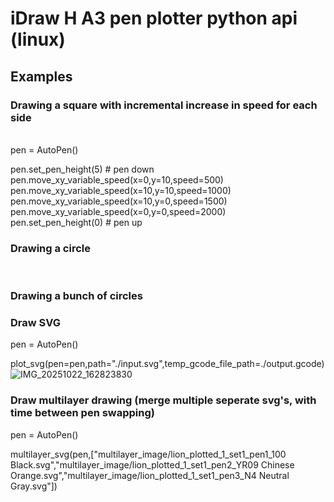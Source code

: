 <h1> iDraw H A3 pen plotter python api (linux) </h1>

<h2>Examples </h2>
<h3> Drawing a square with incremental increase in speed for each side </h3> </br>
pen = AutoPen() </br>

pen.set_pen_height(5) # pen down</br>
pen.move_xy_variable_speed(x=0,y=10,speed=500) </br>
pen.move_xy_variable_speed(x=10,y=10,speed=1000) </br>
pen.move_xy_variable_speed(x=10,y=0,speed=1500) </br>
pen.move_xy_variable_speed(x=0,y=0,speed=2000) </br>
pen.set_pen_height(0) # pen up </br>

<h3> Drawing a circle </h3> </br>


<h3>Drawing a bunch of circles </h3>


<h3>Draw SVG </h3>
pen = AutoPen() </br>

plot_svg(pen=pen,path="./input.svg",temp_gcode_file_path=./output.gcode)  </br>
![IMG_20251022_162823830](https://github.com/user-attachments/assets/da515e2e-edfd-44ec-938c-7219ce425578)

<h3>Draw multilayer drawing (merge multiple seperate svg's, with time between pen swapping)</h3>
pen = AutoPen() </br>

multilayer_svg(pen,["multilayer_image/lion_plotted_1_set1_pen1_100 Black.svg","multilayer_image/lion_plotted_1_set1_pen2_YR09 Chinese Orange.svg","multilayer_image/lion_plotted_1_set1_pen3_N4 Neutral Gray.svg"]) </br>
